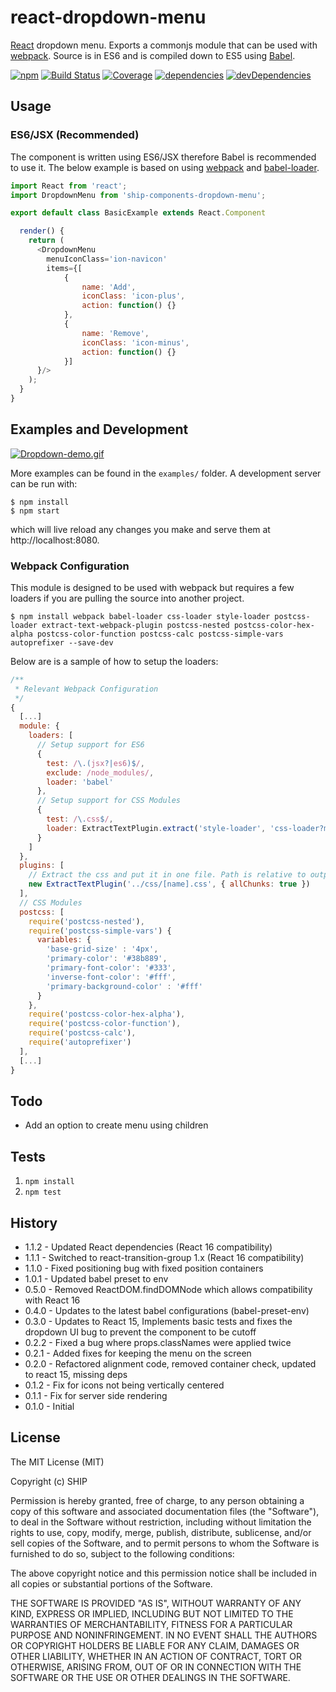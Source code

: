 # react-dropdown-menu
[React](http://facebook.github.io/react/) dropdown menu. Exports a commonjs module that can be used with [webpack](http://webpack.github.io/). Source is in ES6 and is compiled down to ES5 using [Babel](https://babeljs.io/).

[![npm](https://img.shields.io/npm/v/ship-components-dropdown-menu.svg?maxAge=2592000)](https://www.npmjs.com/package/ship-components-dropdown-menu)
[![Build Status](http://img.shields.io/travis/ship-components/ship-components-dropdown-menu/master.svg?style=flat)](https://travis-ci.org/ship-components/ship-components-dropdown-menu)
[![Coverage](http://img.shields.io/coveralls/ship-components/ship-components-dropdown-menu.svg?style=flat)](https://coveralls.io/github/ship-components/ship-components-dropdown-menu)
[![dependencies](https://img.shields.io/david/ship-components/ship-components-dropdown-menu.svg?style=flat)](https://david-dm.org/ship-components/ship-components-dropdown-menu)
[![devDependencies](https://img.shields.io/david/dev/ship-components/ship-components-dropdown-menu.svg?style=flat)](https://david-dm.org/ship-components/ship-components-dropdown-menu?type=dev)

## Usage

### ES6/JSX (Recommended)
The component is written using ES6/JSX therefore Babel is recommended to use it. The below example is based on using [webpack](http://webpack.github.io/) and [babel-loader](https://github.com/babel/babel-loader).
```js
import React from 'react';
import DropdownMenu from 'ship-components-dropdown-menu';

export default class BasicExample extends React.Component

  render() {
    return (
      <DropdownMenu
        menuIconClass='ion-navicon'
        items={[
            {
                name: 'Add',
                iconClass: 'icon-plus',
                action: function() {}
            },
            {
                name: 'Remove',
                iconClass: 'icon-minus',
                action: function() {}
            }]
      }/>
    );
  }
}
```

## Examples and Development
[![Dropdown-demo.gif](https://s19.postimg.org/xyfi7f8w3/Dropdown_demo.gif)](https://postimg.org/image/v4cctz6pr/)

More examples can be found in the `examples/` folder. A development server can be run with:

```shell
$ npm install
$ npm start
```

which will live reload any changes you make and serve them at http://localhost:8080.

### Webpack Configuration
This module is designed to be used with webpack but requires a few loaders if you are pulling the source into another project.

```shell
$ npm install webpack babel-loader css-loader style-loader postcss-loader extract-text-webpack-plugin postcss-nested postcss-color-hex-alpha postcss-color-function postcss-calc postcss-simple-vars autoprefixer --save-dev
```

Below are is a sample of how to setup the loaders:

```js
/**
 * Relevant Webpack Configuration
 */
{
  [...]
  module: {
    loaders: [
      // Setup support for ES6
      {
        test: /\.(jsx?|es6)$/,
        exclude: /node_modules/,
        loader: 'babel'
      },
      // Setup support for CSS Modules
      {
        test: /\.css$/,
        loader: ExtractTextPlugin.extract('style-loader', 'css-loader?modules&importLoaders=1&localIdentName=[name]__[local]___[hash:base64:5]!postcss-loader')
      }
    ]
  },
  plugins: [
    // Extract the css and put it in one file. Path is relative to output path
    new ExtractTextPlugin('../css/[name].css', { allChunks: true })
  ],
  // CSS Modules
  postcss: [
    require('postcss-nested'),
    require('postcss-simple-vars') {
      variables: {
        'base-grid-size' : '4px',
        'primary-color': '#38b889',
        'primary-font-color': '#333',
        'inverse-font-color': '#fff',
        'primary-background-color' : '#fff'
      }
    },
    require('postcss-color-hex-alpha'),
    require('postcss-color-function'),
    require('postcss-calc'),
    require('autoprefixer')
  ],
  [...]
}
```

## Todo
* Add an option to create menu using children

## Tests
1. `npm install`
2. `npm test`

## History
* 1.1.2 - Updated React dependencies (React 16 compatibility)
* 1.1.1 - Switched to react-transition-group 1.x (React 16 compatibility)
* 1.1.0 - Fixed positioning bug with fixed position containers
* 1.0.1 - Updated babel preset to env
* 0.5.0 - Removed ReactDOM.findDOMNode which allows compatibility with React 16
* 0.4.0 - Updates to the latest babel configurations (babel-preset-env)
* 0.3.0 - Updates to React 15, Implements basic tests and fixes the dropdown UI bug to prevent the component to be cutoff
* 0.2.2 - Fixed a bug where props.classNames were applied twice
* 0.2.1 - Added fixes for keeping the menu on the screen
* 0.2.0 - Refactored alignment code, removed container check, updated to react 15, missing deps
* 0.1.2 - Fix for icons not being vertically centered
* 0.1.1 - Fix for server side rendering
* 0.1.0 - Initial

## License
The MIT License (MIT)

Copyright (c) SHIP

Permission is hereby granted, free of charge, to any person obtaining a copy
of this software and associated documentation files (the "Software"), to deal
in the Software without restriction, including without limitation the rights
to use, copy, modify, merge, publish, distribute, sublicense, and/or sell
copies of the Software, and to permit persons to whom the Software is
furnished to do so, subject to the following conditions:

The above copyright notice and this permission notice shall be included in all
copies or substantial portions of the Software.

THE SOFTWARE IS PROVIDED "AS IS", WITHOUT WARRANTY OF ANY KIND, EXPRESS OR
IMPLIED, INCLUDING BUT NOT LIMITED TO THE WARRANTIES OF MERCHANTABILITY,
FITNESS FOR A PARTICULAR PURPOSE AND NONINFRINGEMENT. IN NO EVENT SHALL THE
AUTHORS OR COPYRIGHT HOLDERS BE LIABLE FOR ANY CLAIM, DAMAGES OR OTHER
LIABILITY, WHETHER IN AN ACTION OF CONTRACT, TORT OR OTHERWISE, ARISING FROM,
OUT OF OR IN CONNECTION WITH THE SOFTWARE OR THE USE OR OTHER DEALINGS IN THE
SOFTWARE.
